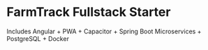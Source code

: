 # FarmTrack Fullstack Starter

Includes Angular + PWA + Capacitor + Spring Boot Microservices + PostgreSQL + Docker